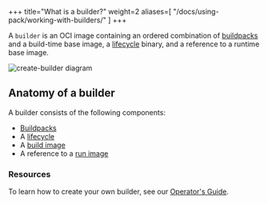 +++
title="What is a builder?"
weight=2
aliases=[
    "/docs/using-pack/working-with-builders/"
]
+++

A `builder` is an OCI image containing
an ordered combination of [buildpacks][buildpack] and
a build-time base image, a [lifecycle] binary, and a reference to a runtime base image.

<!--more-->

![create-builder diagram](/images/create-builder.svg)

## Anatomy of a builder

A builder consists of the following components:

* [Buildpacks][buildpack]
* A [lifecycle][lifecycle]
* A [build image][build-image]
* A reference to a [run image][run-image]

### Resources

To learn how to create your own builder, see our [Operator's Guide][operator-guide].

[buildpack]: /docs/for-platform-operators/concepts/buildpack/
[lifecycle]: /docs/for-platform-operators/concepts/lifecycle/
[operator-guide]: /docs/for-platform-operators/
[build-image]: /docs/for-platform-operators/concepts/base-images
[run-image]: /docs/for-platform-operators/concepts/base-images
